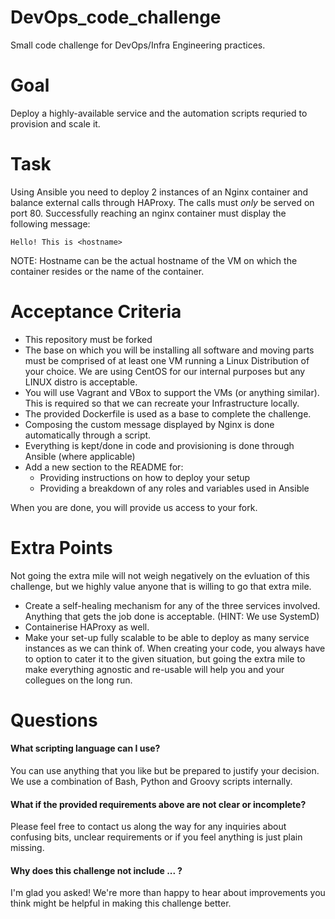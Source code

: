 # DevOps_code_challenge
Small code challenge for DevOps/Infra Engineering practices.

# Goal
Deploy a highly-available service and the automation scripts requried to provision and scale it.

# Task
Using Ansible you need to deploy 2 instances of an Nginx container and balance external calls through HAProxy.
The calls must *only* be served on port 80. Successfully reaching an nginx container must display the following message:
```
Hello! This is <hostname>
```
NOTE: Hostname can be the actual hostname of the VM on which the container resides or the name of the container.

# Acceptance Criteria
* This repository must be forked
* The base on which you will be installing all software and moving parts must be comprised of at least one VM running a Linux Distribution of your choice. We are using CentOS for our internal purposes but any LINUX distro is acceptable.
* You will use Vagrant and VBox to support the VMs (or anything similar). This is required so that we can recreate your Infrastructure locally.
* The provided Dockerfile is used as a base to complete the challenge.
* Composing the custom message displayed by Nginx is done automatically through a script.
* Everything is kept/done in code and provisioning is done through Ansible (where applicable)
* Add a new section to the README for:
	* Providing instructions on how to deploy your setup
	* Providing a breakdown of any roles and variables used in Ansible

When you are done, you will provide us access to your fork.

# Extra Points
Not going the extra mile will not weigh negatively on the evluation of this challenge, but we highly value anyone that is willing to go that extra mile.
* Create a self-healing mechanism for any of the three services involved. Anything that gets the job done is acceptable. (HINT: We use SystemD)
* Containerise HAProxy as well.
* Make your set-up fully scalable to be able to deploy as many service instances as we can think of. When creating your code, you always have to option to cater it to the given situation, but going the extra mile to make everything agnostic and re-usable will help you and your collegues on the long run.

# Questions
#### What scripting language can I use?
You can use anything that you like but be prepared to justify your decision. We use a combination of Bash, Python and Groovy scripts internally.
#### What if the provided requirements above are not clear or incomplete?
Please feel free to contact us along the way for any inquiries about confusing bits, unclear requirements or if you feel anything is just plain missing.
#### Why does this challenge not include ... ?
I'm glad you asked! We're more than happy to hear about improvements you think might be helpful in making this challenge better.
